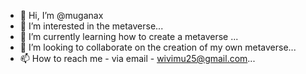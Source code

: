 - 👋 Hi, I’m @muganax
- 👀 I’m interested in the metaverse...
- 🌱 I’m currently learning how to create a metaverse ...
- 💞️ I’m looking to collaborate on the creation of my own metaverse...
- 📫 How to reach me - via email - wivimu25@gmail.com...

<!---
muganax/muganax is a ✨ special ✨ repository because its `README.md` (this file) appears on your GitHub profile.
You can click the Preview link to take a look at your changes.
--->
